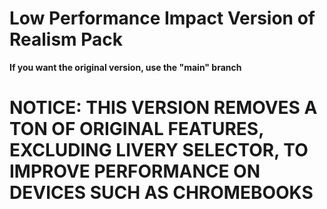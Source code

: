 # Low Performance Impact Version of Realism Pack

**If you want the original version, use the "main" branch**

# NOTICE: THIS VERSION REMOVES A TON OF ORIGINAL FEATURES, EXCLUDING LIVERY SELECTOR, TO IMPROVE PERFORMANCE ON DEVICES SUCH AS CHROMEBOOKS
